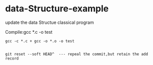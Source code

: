 # data-Structure-example
update the data Structue classical program


Compile:gcc *.c -o test

	gcc -c *.c + gcc -o *.o -o test
	

	git reset --soft HEAD^  --- repeal the commit,but retain the add record 
